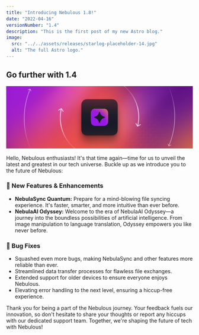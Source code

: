 ```yaml
---
title: "Introducing Nebulous 1.8!"
date: "2022-04-16"
versionNumber: "1.4"
description: "This is the first post of my new Astro blog."
image:
  src: "../../assets/releases/starlog-placeholder-14.jpg"
  alt: "The full Astro logo."
---
```


## Go further with 1.4

![Nebulous 1.4 Release](../../assets/releases/starlog-placeholder-14.jpg)

Hello, Nebulous enthusiasts! It's that time again—time for us to unveil the latest and greatest in our tech universe. Buckle up as we introduce you to the future of Nebulous:

### 🍿 New Features & Enhancements

- **NebulaSync Quantum:** Prepare for a mind-blowing file syncing experience. It's faster, smarter, and more intuitive than ever before.
- **NebulaAI Odyssey:** Welcome to the era of NebulaAI Odyssey—a journey into the boundless possibilities of artificial intelligence. From image manipulation to language translation, Odyssey empowers you like never before.

### 🐞 Bug Fixes

- Squashed even more bugs, making NebulaSync and other features more reliable than ever.
- Streamlined data transfer processes for flawless file exchanges.
- Extended support for older devices to ensure everyone enjoys Nebulous.
- Elevating error handling to the next level, ensuring a hiccup-free experience.

Thank you for being a part of the Nebulous journey. Your feedback fuels our innovation, so don't hesitate to share your thoughts or report any hiccups with our dedicated support team. Together, we're shaping the future of tech with Nebulous!
